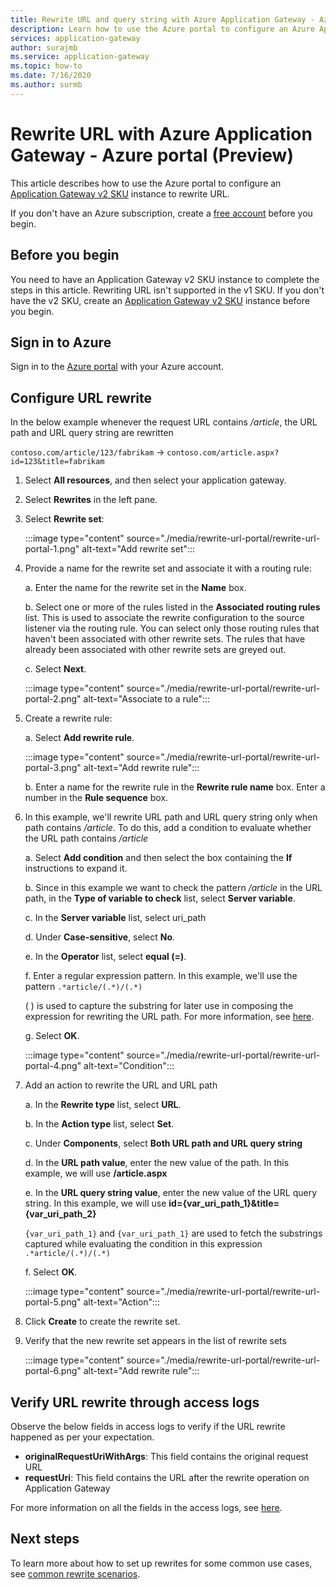 ```yaml
---
title: Rewrite URL and query string with Azure Application Gateway - Azure portal
description: Learn how to use the Azure portal to configure an Azure Application Gateway to rewrite URL and query string
services: application-gateway
author: surajmb
ms.service: application-gateway
ms.topic: how-to
ms.date: 7/16/2020
ms.author: surmb
---
```


# Rewrite URL with Azure Application Gateway - Azure portal (Preview)

This article describes how to use the Azure portal to configure an [Application Gateway v2 SKU](application-gateway-autoscaling-zone-redundant.md) instance to rewrite URL.

If you don't have an Azure subscription, create a [free account](https://azure.microsoft.com/free/?WT.mc_id=A261C142F) before you begin.

## Before you begin

You need to have an Application Gateway v2 SKU instance to complete the steps in this article. Rewriting URL isn't supported in the v1 SKU. If you don't have the v2 SKU, create an [Application Gateway v2 SKU](tutorial-autoscale-ps.md) instance before you begin.

## Sign in to Azure

Sign in to the [Azure portal](https://portal.azure.com/) with your Azure account.

## Configure URL rewrite

In the below example whenever the request URL contains */article*, the URL path and URL query string are rewritten

`contoso.com/article/123/fabrikam` -> `contoso.com/article.aspx?id=123&title=fabrikam`

1. Select **All resources**, and then select your application gateway.

2. Select **Rewrites** in the left pane.

3. Select **Rewrite set**:

    :::image type="content" source="./media/rewrite-url-portal/rewrite-url-portal-1.png" alt-text="Add rewrite set":::

4. Provide a name for the rewrite set and associate it with a routing rule:

    a. Enter the name for the rewrite set in the **Name** box.
    
    b. Select one or more of the rules listed in the **Associated routing rules** list. This is used to associate the rewrite configuration to the source listener via the routing rule. You can select only those routing rules that haven't been associated with other rewrite sets. The rules that have already been associated with other rewrite sets are greyed out.
    
    c. Select **Next**.
    
    :::image type="content" source="./media/rewrite-url-portal/rewrite-url-portal-2.png" alt-text="Associate to a rule":::

5. Create a rewrite rule:

    a. Select **Add rewrite rule**.
    
    :::image type="content" source="./media/rewrite-url-portal/rewrite-url-portal-3.png" alt-text="Add rewrite rule":::
    
    b. Enter a name for the rewrite rule in the **Rewrite rule name** box. Enter a number in the **Rule sequence** box.

6. In this example, we'll rewrite URL path and URL query string only when path contains */article*. To do this, add a condition to evaluate whether the URL path contains */article*

    a. Select **Add condition** and then select the box containing the **If** instructions to expand it.
    
    b. Since in this example we want       to check the pattern */article* in the URL path, in the **Type of variable to check** list, select **Server variable**.
    
    c. In the **Server variable** list, select uri_path
    
    d. Under **Case-sensitive**, select **No**.
    
    e. In the **Operator** list, select **equal (=)**.
    
    f. Enter a regular expression pattern. In this example, we'll use the pattern `.*article/(.*)/(.*)`
    
      ( ) is used to capture the substring for later use in composing the expression for rewriting the URL path. For more information, see [here](rewrite-http-headers-url.md#capturing).

    g. Select **OK**.

    :::image type="content" source="./media/rewrite-url-portal/rewrite-url-portal-4.png" alt-text="Condition":::

 

7. Add an action to rewrite the URL and URL path

   a. In the **Rewrite type** list, select **URL**.

   b. In the **Action type** list, select **Set**.

   c. Under **Components**, select **Both URL path and URL query string**

   d. In the **URL path value**, enter the new value of the path. In this example, we will use **/article.aspx** 

   e. In the **URL query       string value**, enter the new value of the URL query string. In this       example, we will use **id={var_uri_path_1}&title={var_uri_path_2}**
    
    `{var_uri_path_1}` and `{var_uri_path_1}` are used to fetch the substrings captured while evaluating the   condition in this expression `.*article/(.*)/(.*)`
    
   f. Select **OK**.

    :::image type="content" source="./media/rewrite-url-portal/rewrite-url-portal-5.png" alt-text="Action":::

8. Click **Create** to create the rewrite set.

9. Verify that the new rewrite set appears in the list of rewrite sets

    :::image type="content" source="./media/rewrite-url-portal/rewrite-url-portal-6.png" alt-text="Add rewrite rule":::

## Verify URL rewrite through access logs

Observe the below fields in access logs to verify if the URL rewrite happened as per your expectation.

* **originalRequestUriWithArgs**: This field contains the original request URL
* **requestUri**: This field contains the URL after the rewrite operation on Application Gateway

For more information on all the fields in the access logs, see [here](application-gateway-diagnostics.md#for-application-gateway-and-waf-v2-sku).

##  Next steps

To learn more about how to set up rewrites for some common use cases, see [common rewrite scenarios](rewrite-http-headers.md).
